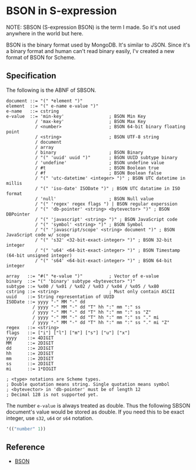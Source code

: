 # BSON in S-expression

NOTE: SBSON (S-expression BSON) is the term I made. So it's not used anywhere
in the world but here.

BSON is the binary format used by MongoDB. It's similar to JSON. Since it's
a binary format and human can't read binary easily, I'v created a new format
of BSON for Scheme.

## Specification

The following is the ABNF of SBSON.

```abnf
document ::= "(" *element ")"
element  ::= "(" e-name e-value ")"
e-name   ::= cstring
e-value  ::= 'min-key'                 ; BSON Min Key
           / 'max-key'                 ; BSON Max Key
           / <number>                  ; BSON 64-bit binary floating point
           / <string>                  ; BSON UTF-8 string
           / document
           / array
           / binary                    ; BSON Binary
           / "(" 'uuid' uuid ")"       ; BSON UUID subtype binary
           / 'undefine'                ; BSON undefine value
           / #t                        ; BSON Boolean true
           / #f                        ; BSON Boolean false
           / "(" 'utc-datetime' <integer> ")" ; BSON UTC datetime in millis
           / "(" 'iso-date' ISODate ")" ; BSON UTC datatime in ISO format
           / 'null'                    ; BSON Null value
           / "(" 'regex' regex flags ") | BSON regular experssion
           / "(" 'db-pointer' <string> <bytevector> ")" ; BSON DBPointer
           / "(" 'javascript' <string> ")" ; BSON JavaScript code
           / "(" 'symbol' <string> ")" ; BSON Symbol
           / "(" 'javascript/scope' <string> document ")" ; BSON JavaScript code w/ scope
           / "(" 's32' <32-bit-exact-integer> ")" ; BSON 32-bit integer
           / "(" 'u64' <64-bit-exact-integer> ")" ; BSON Timestamp (64-bit unsigned integer)
           / "(" 's64' <64-bit-exact-integer> ")" ; BSON 64-bit integer

array   ::= "#(" *e-value ")"          ; Vector of e-value
binary  ::= "(" 'binary' subtype <bytevector> ")"
subtype ::= %x00 / %x01 / %x02 / %x03 / %x04 / %x05 / %x80
cstring ::= <string>                   ; Must only contain ASCII
uuid    ::= String representation of UUID
ISODate ::= yyyy "-" MM "-" dd
          / yyyy "-" MM "-" dd "T" hh ":" mm ":" ss
          / yyyy "-" MM "-" dd "T" hh ":" mm ":" ss "Z"
          / yyyy "-" MM "-" dd "T" hh ":" mm ":" ss "." mi
          / yyyy "-" MM "-" dd "T" hh ":" mm ":" ss "." mi "Z"
regex   ::= <string>
flags   ::= ["i"] ["l"] ["m"] ["s"] ["u"] ["x"]
yyyy    ::= 4DIGIT
MM      ::= 2DIGIT
dd      ::= 2DIGIT
hh      ::= 2DIGIT
mm      ::= 2DIGIT
ss      ::= 2DIGIT
mi      ::= 1*DIGIT

; <type> notations are Scheme types.
; Double quotation means string. Single quotation means symbol
; <bytevector> in 'db-pointer' must be of length 12
; Decimal 128 is not supported yet.

```

The number `e-value` is always treated as double. Thus the following SBSON 
document's value would be stored as double. If you need this to be exact
integer, use `s32`, `u64` or `s64` notation.

```scheme
'(("number" 1))
```

## Reference

- [BSON](http://bsonspec.org/spec.html)
